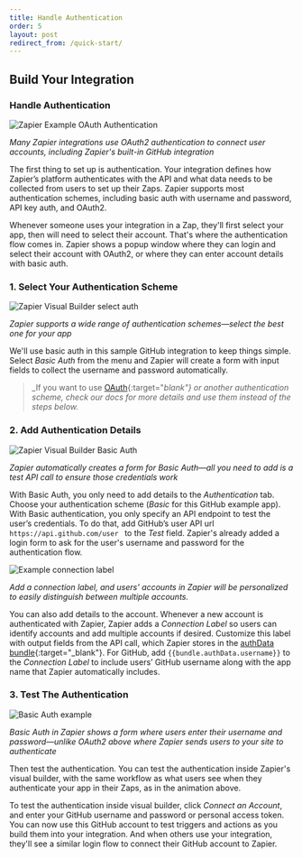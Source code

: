 ```yaml
---
title: Handle Authentication
order: 5
layout: post
redirect_from: /quick-start/
---
```


## Build Your Integration

### Handle Authentication

![Zapier Example OAuth Authentication](https://cdn.zapier.com/storage/photos/6234e3eb4aa23975b9f89139ebffe3ac.gif)

_Many Zapier integrations use OAuth2 authentication to connect user accounts, including Zapier's built-in GitHub integration_

The first thing to set up is authentication. Your integration defines how Zapier’s platform authenticates with the API and what data needs to be collected from users to set up their Zaps. Zapier supports most authentication schemes, including basic auth with username and password, API key auth, and OAuth2.

Whenever someone uses your integration in a Zap, they'll first select your app, then will need to select their account. That's where the authentication flow comes in. Zapier shows a popup window where they can login and select their account with OAuth2, or where they can enter account details with basic auth.

### 1. Select Your Authentication Scheme

![Zapier Visual Builder select auth](https://cdn.zapier.com/storage/photos/a2855758dabdb228966b1bad7238814a.png)

_Zapier supports a wide range of authentication schemes—select the best one for your app_

We'll use basic auth in this sample GitHub integration to keep things simple. Select _Basic Auth_ from the menu and Zapier will create a form with input fields to collect the username and password automatically.

> _If you want to use [OAuth](https://zapier.github.io/zapier-platform-cli/#oauth2?from_url=https%3A%2F%2Fzapier.com%2Fdeveloper%2Fstart%2Fproject-structure){:target="_blank"} or another authentication scheme, check our docs for more details and use them instead of the steps below._

### 2. Add Authentication Details

![Zapier Visual Builder Basic Auth](https://cdn.zapier.com/storage/photos/f245b3d5504000186a035e040aab02d5.png)

_Zapier automatically creates a form for Basic Auth—all you need to add is a test API call to ensure those credentials work_

With Basic Auth, you only need to add details to the _Authentication_ tab. Choose your authentication scheme (_Basic_ for this GitHub example app). With Basic authentication, you only specify an API endpoint to test the user’s credentials. To do that, add GitHub’s user API url `https://api.github.com/user ` to the _Test_ field. Zapier's already added a login form to ask for the user's username and password for the authentication flow.

![Example connection label](https://cdn.zapier.com/storage/photos/f2c3d557023ce2a65b41122da34c1fdd.png)

_Add a connection label, and users' accounts in Zapier will be personalized to easily distinguish between multiple accounts._

You can also add details to the account. Whenever a new account is authenticated with Zapier, Zapier adds a _Connection Label_ so users can identify accounts and add multiple accounts if desired. Customize this label with output fields from the API call, which Zapier stores in the [authData bundle](https://github.com/zapier/zapier-platform-cli/blob/master/README.md#bundleauthdata){:target="_blank"}. For GitHub, add `{{bundle.authData.username}}` to the _Connection Label_ to include users’ GitHub username along with the app name that Zapier automatically includes.

### 3. Test The Authentication

![Basic Auth example](https://cdn.zapier.com/storage/photos/97847990532583a4885b5479817e3a32.gif)

_Basic Auth in Zapier shows a form where users enter their username and password—unlike OAuth2 above where Zapier sends users to your site to authenticate_

Then test the authentication. You can test the authentication inside Zapier's visual builder, with the same workflow as what users see when they authenticate your app in their Zaps, as in the animation above.

To test the authentication inside visual builder, click _Connect an Account_, and enter your GitHub username and password or personal access token. You can now use this GitHub account to test triggers and actions as you build them into your integration. And when others use your integration, they'll see a similar login flow to connect their GitHub account to Zapier.